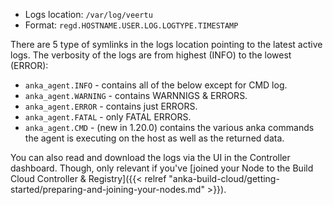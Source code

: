 ---
---

- Logs location: `/var/log/veertu`
- Format: `regd.HOSTNAME.USER.LOG.LOGTYPE.TIMESTAMP`

There are 5 type of symlinks in the logs location pointing to the latest active logs. The verbosity of the logs are from highest (INFO) to the lowest (ERROR):

- `anka_agent.INFO` - contains all of the below except for CMD log.
- `anka_agent.WARNING` - contains WARNNIGS & ERRORS.
- `anka_agent.ERROR` - contains just ERRORS.
- `anka_agent.FATAL` - only FATAL ERRORS.
- `anka_agent.CMD` - (new in 1.20.0) contains the various anka commands the agent is executing on the host as well as the returned data.

You can also read and download the logs via the UI in the Controller dashboard. Though, only relevant if you've [joined your Node to the Build Cloud Controller & Registry]({{< relref "anka-build-cloud/getting-started/preparing-and-joining-your-nodes.md" >}}).
